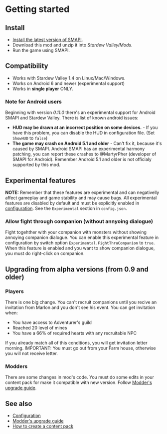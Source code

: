 # Getting started

## Install
- [Install the latest version of SMAPI](https://smapi.io).
- Download this mod and unzip it into *Stardew Valley/Mods*.
- Run the game using SMAPI.

## Compatibility

- Works with Stardew Valley 1.4 on Linux/Mac/Windows.
- Works on Android 6 and newer (experimental support)
- Works in **single player** ONLY.

### Note for Android users

Beginning with version *0.11.0* there's an experimental support for Android SMAPI and Stardew Valley. There is list of known android issues:

- **HUD may be drawn at an incorrect position on some devices.** - If you have this problem, you can disable the HUD in configuration file. (Set `ShowHUD` to `false`)
- **The game may crash on Android 5.1 and older** - Can't fix it, because it's caused by SMAPI. Android SMAPI has an experimental harmony patching, you can report these crashes to @MartyrPher (developer of SMAPI for Android). Remember Android 5.1 and older is not officialy supported by this mod.

## Experimental features

**NOTE:** Remember that these features are experimental and can negativelly affect gameplay and game stability and may cause bugs. All experimental features are disabled by default and must be explicitly enabled in [configuration](configuration.md). See the `Experimental` section in `config.json`.

### Allow fight through companion (without annyoing dialogue)

Fight togehther with your companion with monsters without showing annoying companion dialogue. You can enable this experimental feature in configuration by switch option `Experimental.FightThruCompanion` to `true`. When this feature is enabled and you want to show companion dialogue, you must do right-click on companion.

## Upgrading from alpha versions (from 0.9 and older)

### Players

There is one big change. You can't recruit companions until you recive an invitation from Marlon and you don't see his event. You can get invitation when:

- You have access to Adventurer's guild
- Reached 20 level of mines
- You have a 66% of required hearts with any recruitable NPC

If you already match all of this conditions, you will get invitation letter morning. 
IMPORTANT: You must go out from your Farm house, otherwise you will not receive letter.

### Modders

There are some changes in mod's code. You must do some edits in your content pack for make it compatible with new version. Follow [Modder's upgrade guide](../modding/upgrading.md).

## See also

- [Configuration](configuration.md)
- [Modder's upgrade guide](../modding/upgrading.md)
- [How to create a content pack](../modding/content-packs.md)
